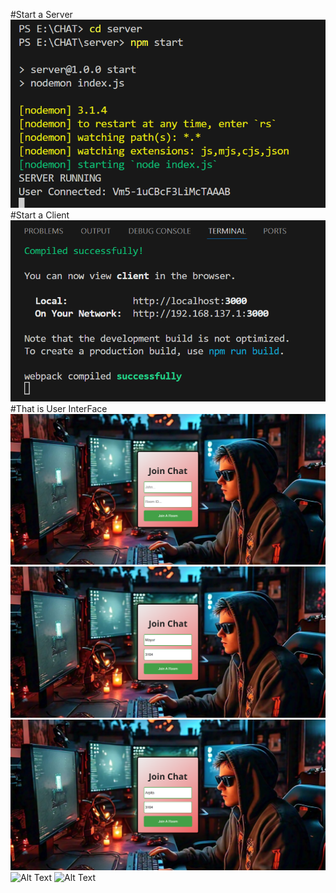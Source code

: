 #Start a Server
![Alt Text](git/Capture.PNG)
#Start a Client
![Alt Text](git/client.PNG)
#That is User InterFace
![Alt Text](git/user1.PNG)
![Alt Text](git/2.PNG)
![Alt Text](git/3.PNG)
![Alt Text](git/4.PNG)
![Alt Text](git/5.PNG)
